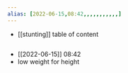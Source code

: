 ```yaml
---
alias: [2022-06-15,08:42,,,,,,,,,,,]
---
```

- [[stunting]]
table of content
```toc
```

- [[2022-06-15]] 08:42
- low weight for height